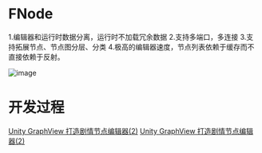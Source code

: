 # FNode
1.编辑器和运行时数据分离，运行时不加载冗余数据
2.支持多端口，多连接
3.支持拓展节点、节点图分层、分类
4.极高的编辑器速度，节点列表依赖于缓存而不直接依赖于反射。

![image](https://github.com/yueh0607/FNode/assets/102401735/de9d18b9-61b4-41e0-be6d-2070b92603d5)

# 开发过程
[Unity GraphView 打造剧情节点编辑器(2)](https://zhuanlan.zhihu.com/p/692520636)
[Unity GraphView 打造剧情节点编辑器(2)](https://zhuanlan.zhihu.com/p/693605300)


